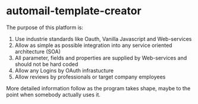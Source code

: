 # automail-template-creator

The purpose of this platform is:

1. Use industrie standards like Oauth, Vanilla Javascript and Web-services
2. Allow as simple as possible integration into any service oriented architecture (SOA)
3. All parameter, fields and properties are supplied by Web-services and should not be hard coded
4. Allow any Logins by OAuth infrastucture
5. Allow reviews by professionals or target company employees

More detailed information follow as the program takes shape, maybe to the point when somebody actually uses it.
